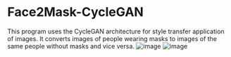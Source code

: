 # Face2Mask-CycleGAN

This program uses the CycleGAN architecture for style transfer application of images. It converts images of people wearing masks to images of the same people without masks and vice versa.
![image](https://user-images.githubusercontent.com/67890345/126367971-c20861c6-9559-4275-a9e0-dfba8f74b627.png)
![image](https://user-images.githubusercontent.com/67890345/126368013-bf54e0cb-33d3-456e-a7ad-522e358b6e1a.png)
